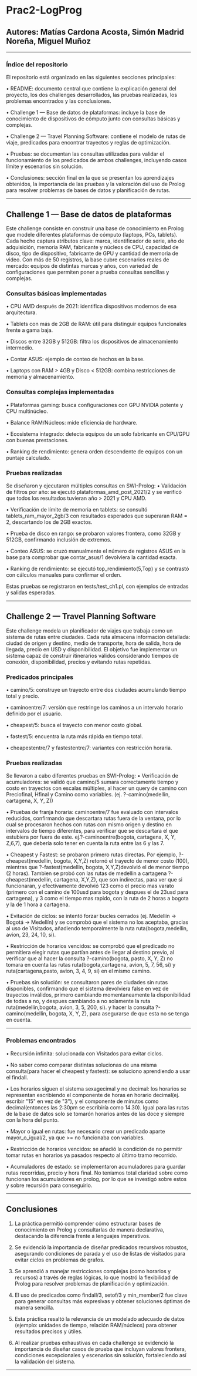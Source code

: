 # Prac2-LogProg
## Autores: Matías Cardona Acosta, Simón Madrid Noreña, Miguel Muñoz
________________________________________
### Índice del repositorio
El repositorio está organizado en las siguientes secciones principales:

•	README: documento central que contiene la explicación general del proyecto, los dos challenges desarrollados, las pruebas realizadas, los problemas encontrados y las conclusiones.

•	Challenge 1 — Base de datos de plataformas: incluye la base de conocimiento de dispositivos de cómputo junto con consultas básicas y complejas.

•	Challenge 2 — Travel Planning Software: contiene el modelo de rutas de viaje, predicados para encontrar trayectos y reglas de optimización.

•	Pruebas: se documentan las consultas utilizadas para validar el funcionamiento de los predicados de ambos challenges, incluyendo casos límite y escenarios sin solución.

•	Conclusiones: sección final en la que se presentan los aprendizajes obtenidos, la importancia de las pruebas y la valoración del uso de Prolog para resolver problemas de bases de datos y planificación de rutas.

________________________________________
## Challenge 1 — Base de datos de plataformas
Este challenge consiste en construir una base de conocimiento en Prolog que modele diferentes plataformas de cómputo (laptops, PCs, tablets). Cada hecho captura atributos clave: marca, identificador de serie, año de adquisición, memoria RAM, fabricante y núcleos de CPU, capacidad de disco, tipo de dispositivo, fabricante de GPU y cantidad de memoria de video.
Con más de 50 registros, la base cubre escenarios reales de mercado: equipos de distintas marcas y años, con variedad de configuraciones que permiten poner a prueba consultas sencillas y complejas.
### Consultas básicas implementadas
•	CPU AMD después de 2021: identifica dispositivos modernos de esa arquitectura.

•	Tablets con más de 2GB de RAM: útil para distinguir equipos funcionales frente a gama baja.

•	Discos entre 32GB y 512GB: filtra los dispositivos de almacenamiento intermedio.

•	Contar ASUS: ejemplo de conteo de hechos en la base.

•	Laptops con RAM > 4GB y Disco < 512GB: combina restricciones de memoria y almacenamiento.

### Consultas complejas implementadas

•	Plataformas gaming: busca configuraciones con GPU NVIDIA potente y CPU multinúcleo.

•	Balance RAM/Núcleos: mide eficiencia de hardware.

•	Ecosistema integrado: detecta equipos de un solo fabricante en CPU/GPU con buenas prestaciones.

•	Ranking de rendimiento: genera orden descendente de equipos con un puntaje calculado.

### Pruebas realizadas

Se diseñaron y ejecutaron múltiples consultas en SWI-Prolog:
•	Validación de filtros por año: se ejecutó plataformas_amd_post_2021/2 y se verificó que todos los resultados tuvieran año > 2021 y CPU AMD.

•	Verificación de límite de memoria en tablets: se consultó tablets_ram_mayor_2gb/3 con resultados esperados que superaran RAM = 2, descartando los de 2GB exactos.

•	Prueba de disco en rango: se probaron valores frontera, como 32GB y 512GB, confirmando inclusión de extremos.

•	Conteo ASUS: se cruzó manualmente el número de registros ASUS en la base para comprobar que contar_asus/1 devolviera la cantidad exacta.

•	Ranking de rendimiento: se ejecutó top_rendimiento(5,Top) y se contrastó con cálculos manuales para confirmar el orden.

Estas pruebas se registraron en tests/test_ch1.pl, con ejemplos de entradas y salidas esperadas.
________________________________________
## Challenge 2 — Travel Planning Software
Este challenge modela un planificador de viajes que trabaja como un sistema de rutas entre ciudades. Cada ruta almacena información detallada: ciudad de origen y destino, medio de transporte, hora de salida, hora de llegada, precio en USD y disponibilidad.
El objetivo fue implementar un sistema capaz de construir itinerarios válidos considerando tiempos de conexión, disponibilidad, precios y evitando rutas repetidas.
### Predicados principales
•	camino/5: construye un trayecto entre dos ciudades acumulando tiempo total y precio.

•	caminoentre/7: versión que restringe los caminos a un intervalo horario definido por el usuario.

•	cheapest/5: busca el trayecto con menor costo global.

•	fastest/5: encuentra la ruta más rápida en tiempo total.

•	cheapestentre/7 y fastestentre/7: variantes con restricción horaria.

### Pruebas realizadas

Se llevaron a cabo diferentes pruebas en SWI-Prolog:
•	Verificación de acumuladores: se validó que camino/5 sumara correctamente tiempo y costo en trayectos con escalas múltiples, al hacer un query de camino con Preciofinal, Hfinal y Camino como variables. (ej. ?-camino(medellin, cartagena, X, Y, Z))

•	Pruebas de franja horaria: caminoentre/7 fue evaluado con intervalos reducidos, confirmando que descartara rutas fuera de la ventana, por lo cual se procesaron hechos con rutas con mismo origen y destino en intervalos de tiempo diferentes, para verificar que se descartara el que estubiera por fuera de este. ej.?-caminoentre(bogota, cartagena, X, Y, Z,6,7), que debería solo tener en cuenta la ruta entre las 6 y las 7.

•	Cheapest y Fastest: se probaron primero rutas directas. Por ejemplo, ?-cheapest(medellin, bogota, X,Y,Z) retornó el trayecto de menor costo (100), mientras que ?-fastest(medellin, bogota, X,Y,Z)devolvió el de menor tiempo (2 horas). Tambien se probó con las rutas de medellin a cartagena ?-cheapest(medellin, cartagena, X,Y,Z), que son indirectas, para ver que si funcionaran, y efectivamente devolvió 123 como el precio mas varato (primero con el camino de 100usd para bogota y despues el de 23usd para cartagena), y 3 como el tiempo mas rapido, con la ruta de 2 horas a bogota y la de 1 hora a cartagena.

•	Evitación de ciclos: se intentó forzar bucles cerrados (ej. Medellín → Bogotá → Medellín) y se comprobó que el sistema no los aceptaba, gracias al uso de Visitados, añadiendo temporalmente la ruta ruta(bogota,medellin, avion, 23, 24, 10, si).

•	Restricción de horarios vencidos: se comprobó que el predicado no permitiera elegir rutas que partían antes de llegar al destino previo, al verificar que al hacer la consulta ?-camino(bogota, pasto, X, Y, Z) no tomara en cuenta las rutas ruta(bogota,cartagena, avion, 5, 7, 56, si) y ruta(cartagena,pasto, avion, 3, 4, 9, si) en el mismo camino.

•	Pruebas sin solución: se consultaron pares de ciudades sin rutas disponibles, confirmando que el sistema devolviera false en vez de trayectos inválidos, primero cambiando momentaneamente la disponibilidad de todas a no, y despues cambiando a no solamente la ruta ruta(medellin,bogota, avion, 3, 5, 200, si). y hacer la consulta ?-camino(medellin, bogota, X, Y, Z), para asegurarse de que esta no se tenga en cuenta.

________________________________________
### Problemas encontrados
•	Recursión infinita: solucionada con Visitados para evitar ciclos.

•	No saber como comparar distintas solucionas de una misma consulta(para hacer el cheapest y fastest): se soluciono aprendiendo a usar el findall.

•	Los horarios siguen el sistema sexagecimal y no decimal: los horarios se representan escribiendo el componente de horas en horario decimal(ej. escribir "15" en vez de "3"), y el componente de minutos como decimal(entonces las 2:30pm se escribiría como 14.30). Igual para las rutas de la base de datos solo se tomarón horarios antes de las doce y siempre con la hora del punto.

•	Mayor o igual en rutas: fue necesario crear un predicado aparte mayor_o_igual/2, ya que >= no funcionaba con variables.

•	Restricción de horarios vencidos: se añadió la condición de no permitir tomar rutas en horarios ya pasados respecto al último tramo recorrido.

•	Acumuladores de estado: se implementaron acumuladores para guardar rutas recorridas, precio y hora final. No teníamos total claridad sobre como funcionan los acumuladores en prolog, por lo que se investigó sobre estos y sobre recursión para conseguirlo.

________________________________________
## Conclusiones
1.	La práctica permitió comprender cómo estructurar bases de conocimiento en Prolog y consultarlas de manera declarativa, destacando la diferencia frente a lenguajes imperativos.
   
2.	Se evidenció la importancia de diseñar predicados recursivos robustos, asegurando condiciones de parada y el uso de listas de visitados para evitar ciclos en problemas de grafos.
	
3.	Se aprendió a manejar restricciones complejas (como horarios y recursos) a través de reglas lógicas, lo que mostró la flexibilidad de Prolog para resolver problemas de planificación
   y optimización.
  	
4.	El uso de predicados como findall/3, setof/3 y min_member/2 fue clave para generar consultas más expresivas y obtener soluciones óptimas de manera sencilla.
   
5.	Esta práctica resaltó la relevancia de un modelado adecuado de datos (ejemplo: unidades de tiempo, relación RAM/núcleos) para obtener resultados precisos y útiles.
  
6.	Al realizar pruebas exhaustivas en cada challenge se evidenció la importancia de diseñar casos de prueba que incluyan valores frontera, condiciones excepcionales y escenarios sin solución, fortaleciendo así la validación del sistema.
________________________________________

